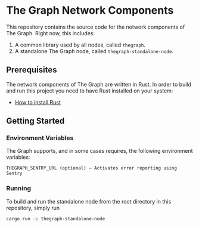 # The Graph Network Components

This repository contains the source code for the network components of The Graph.
Right now, this includes:

1. A common library used by all nodes, called `thegraph`.
2. A standalone The Graph node, called `thegraph-standalone-node`.

## Prerequisites

The network components of The Graph are written in Rust. In order to build and
run this project you need to have Rust installed on your system:

* [How to install Rust](https://www.rust-lang.org/en-US/install.html)

## Getting Started

### Environment Variables

The Graph supports, and in some cases requires, the following environment variables:

```
THEGRAPH_SENTRY_URL (optional) — Activates error reporting using Sentry
```

### Running

To build and run the standalone node from the root directory in this repository,
simply run
```sh
cargo run -p thegraph-standalone-node
````
